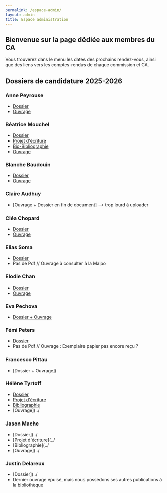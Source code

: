 ```yaml
---
permalink: /espace-admin/
layout: admin
title: Espace administration
---
```

## Bienvenue sur la page dédiée aux membres du CA

Vous trouverez dans le menu les dates des prochains rendez-vous, ainsi que des liens vers les comptes-rendus de chaque commission et CA.

## Dossiers de candidature 2025-2026

### Anne Peyrouse

- [Dossier](../imgs/01anne_peyrouse_dossier.pdf.pdf)
- [Ouvrage](../imgs/02anne_peyrouse_ouvrage.pdf.pdf)

### Béatrice Mouchel
- [Dossier](../imgs/01beatrice_mouchel-dossier_candidature.pdf)
- [Projet d'écriture](../imgs/02beatrice_mouchel-projet_ecriture.pdf)
- [Bio-Bibliographie](../imgs/03beatrice_mouchel-bio_bibliographie.pdf)
- [Ouvrage](../imgs/04beatrice_mouchel-maquette-livre-de-plier-les-silences.pdf)

### Blanche Baudouin
- [Dossier](../imgs/01blanche_baudoin_dossier.pdf)
- [Ouvrage](../imgs/02blanche_baudoin_ouvrage.pdf)

### Claire Audhuy
- [Ouvrage + Dossier en fin de document] --> trop lourd à uploader

### Cléa Chopard
- [Dossier](../imgs/01clea_chopard_dossier.pdf)
- [Ouvrage](../imgs/02clea_chopard_ouvrage.pdf)

### Elias Soma
- [Dossier](../imgs/01elias_soma_dossier.pdf)
- Pas de Pdf // Ouvrage à consulter à la Maipo

### Elodie Chan
- [Dossier](../imgs/01elodie_chan_dossier.pdf)
- [Ouvrage](../imgs/02elodie_chan_ouvrage.pdf)

### Eva Pechova
- [Dossier + Ouvrage](../imgs/eva_pechova_dossier_ouvrage.pdf)

### Fémi Peters
- [Dossier](../imgs/femi_peters_dossier.pdf)
- Pas de Pdf // Ouvrage : Exemplaire papier pas encore reçu ?

### Francesco Pittau
- [Dossier + Ouvrage](

### Hélène Tyrtoff
- [Dossier](../imgs/01helene_tyrtoff_dossier.pdf)
- [Projet d'écriture](../imgs/02helene_tyrtoff_projet.pdf)
- [Bibliographie](../imgs/03helene_tyrtoff_biblio.pdf)
- [Ouvrage](../

### Jason Mache
- [Dossier](../
- [Projet d'écriture](../
- [Bibliographie](../
- [Ouvrage](../

### Justin Delareux
- [Dossier](../
- Dernier ouvrage épuisé, mais nous possédons ses autres publications à la bibliothèque
